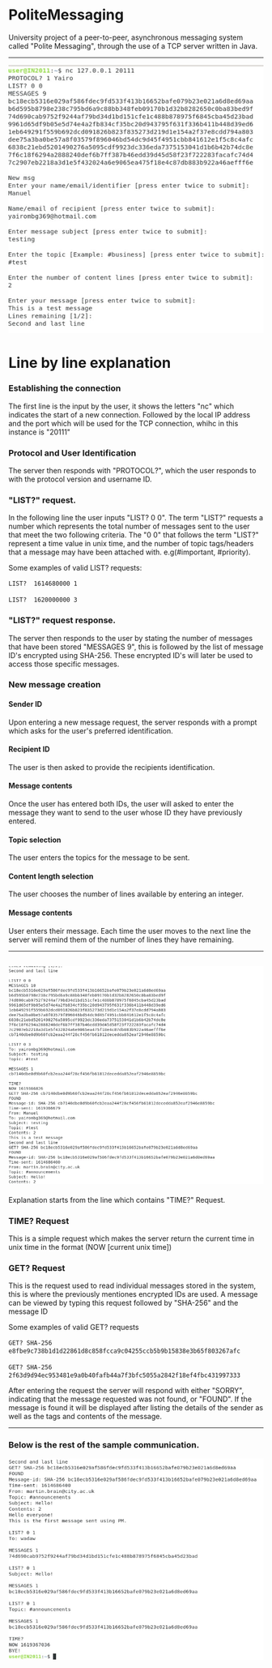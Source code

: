 # PoliteMessaging
University project of a peer-to-peer, asynchronous messaging system  called "Polite Messaging", through the use of a TCP server written in Java.

---

![image description](Images/exampleofinteraction.jpg)

# Line by line explanation

### Establishing the connection
The first line is the input by the user, it shows the letters "nc" which indicates the start of a new connection. Followed by the local IP address and the port which will be used for the TCP connection, whihc in this instance is "20111"

### Protocol and User Identification
The server then responds with "PROTOCOL?", which the user responds to with the protocol version and username ID.

### "LIST?" request.
In the following line the user inputs "LIST? 0 0". The term "LIST?" requests a number which represents the total number of messages sent to the user that meet the two following criteria. The "0 0" that follows the term "LIST?" represent a time value in unix time, and the number of topic tags/headers that a message may have been attached with. e.g(#important, #priority).

Some examples of valid LIST? requests:
```
LIST?  1614680000 1

LIST?  1620000000 3
```
### "LIST?" request response.
The server then responds to the user by stating the number of messages that have been stored "MESSAGES 9", this is followed by the list of message ID's encrypted using SHA-256. These encrypted ID's will later be used to access those specific messages.

### New message creation

#### Sender ID
Upon entering a new message request, the server responds with a prompt which asks for the user's preferred identification.

#### Recipient ID
The user is then asked to provide the recipients identification.

#### Message contents
Once the user has entered both IDs, the user will asked to enter the message they want to send to the user whose ID they have previously entered.

#### Topic selection
The user enters the topics for the message to be sent.

#### Content length selection
The user chooses the number of lines available by entering an integer.

#### Message contents
User enters their message. Each time the user moves to the next line the server will remind them of the number of lines they have remaining.





---


![image description](Images/exampleofinteractionpart2.jpg)
---
Explanation starts from the line which contains "TIME?" Request.
  
### TIME? Request
This is a simple request which makes the server return the current time in unix time in the format (NOW [current unix time])

### GET? Request
This is the request used to read individual messages stored in the system, this is where the previously mentiones encrypted IDs are used.
A message can be viewed by typing this request followed by "SHA-256" and the message ID

Some examples of valid GET? requests
```
GET? SHA-256 e8fbe9c738b1d1d22861d8c858fcca9c04255ccb5b9b15838e3b65f803267afc

GET? SHA-256 2f63d9d94ec953481e9a0b40fafb44a7f3bfc5055a2842f18ef4fbc431997333
```

After entering the request the server will respond with either "SORRY", indicating that the message requested was not found, or "FOUND".
If the message is found it will be displayed after listing the details of the sender as well as the tags and contents of the message.


---

### Below is the rest of the sample communication.

![image description](Images/exampleofinteractionpart3.jpg)

